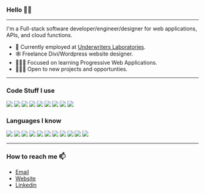 ### Hello 👋🏻

---

I'm a Full-stack software developer/engineer/designer for web applications, APIs, and cloud functions.

- 💼 Currently employed at [Underwriters Laboratories](https://www.ul.com/).
- 🕸 Freelance Divi/Wordpress website designer.
- 👨🏻‍💻 Focused on learning Progressive Web Applications.
- 👨🏻‍💼 Open to new projects and opportunties.

---

### Code Stuff I use

<img src = "https://img.shields.io/badge/Angular-b52e31?style=flat-square&logo=angular&logoColor=white">
<img src = "https://img.shields.io/badge/Angular%20Material-3F51B5?style=flat-square">
<img src = "https://img.shields.io/badge/Vue.js-4FC08D?style=flat-square&logo=vue.js&logoColor=white">
<img src = "https://img.shields.io/badge/Vuetify-1867C0?style=flat-square&logo=Vuetify&logoColor=white">
<img src = "https://img.shields.io/badge/.NET-512BD4?style=flat-square&logo=.net&logoColor=white">
<img src = "https://img.shields.io/badge/Progressive%20Web%20Apps-5A0FC8?style=flat-square">
<img src = "https://img.shields.io/badge/MySQL-4479A1?style=flat-square&logo=mysql&logoColor=white">
<img src = "https://img.shields.io/badge/Azure-0089D6?style=flat-square&logo=microsoft-azure&logoColor=white">
<img src = "https://img.shields.io/badge/Firebase-FFCA28?style=flat-square&logo=firebase&logoColor=black">

### Languages I know

<img src = "https://img.shields.io/badge/HTML5-E34F26?style=flat-square&logo=html5&logoColor=white">
<img src = "https://img.shields.io/badge/CSS3-1572B6?style=flat-square&logo=css3&logoColor=white">
<img src = "https://img.shields.io/badge/Sass-CC6699?style=flat-square&logo=sass&logoColor=white">
<img src = "https://img.shields.io/badge/TypeScript-3178C6?style=flat-square&logo=typescript&logoColor=white">
<img src = "https://img.shields.io/badge/JavaScript-F7DF1E?style=flat-square&logo=javascript&logoColor=black">
<img src = "https://img.shields.io/badge/Java-007396?style=flat-square&logo=java&logoColor=white">
<img src = "https://img.shields.io/badge/C%20Sharp-239120?style=flat-square&logo=c%20sharp&logoColor=white">
<img src = "https://img.shields.io/badge/C++-00599C?style=flat-square&logo=cpl;usplus&logoColor=white">
<img src = "https://img.shields.io/badge/C-A8B9CC?style=flat-square&logo=c&logoColor=black">
<img src = "https://img.shields.io/badge/R-276DC3?style=flat-square&logo=R&logoColor=white">
<img src = "https://img.shields.io/badge/Python-3776AB?style=flat-square&logo=python&logoColor=white">


---

### How to reach me 📫

- [Email](M@SnowyRange.dev)
- [Website](https://matthue.dev/)
- [Linkedin](https://www.linkedin.com/in/matthew-watson-90798b187/)